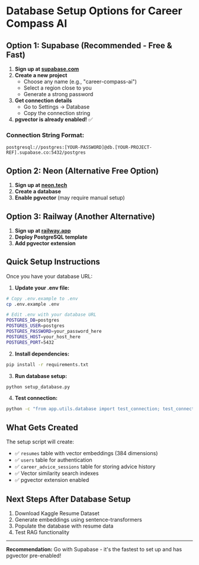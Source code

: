 # Database Setup Options for Career Compass AI

## Option 1: Supabase (Recommended - Free & Fast)

1. **Sign up at [supabase.com](https://supabase.com)**
2. **Create a new project**
   - Choose any name (e.g., "career-compass-ai")
   - Select a region close to you
   - Generate a strong password
3. **Get connection details**
   - Go to Settings → Database
   - Copy the connection string
4. **pgvector is already enabled!** ✅

### Connection String Format:
```
postgresql://postgres:[YOUR-PASSWORD]@db.[YOUR-PROJECT-REF].supabase.co:5432/postgres
```

## Option 2: Neon (Alternative Free Option)

1. **Sign up at [neon.tech](https://neon.tech)**
2. **Create a database**
3. **Enable pgvector** (may require manual setup)

## Option 3: Railway (Another Alternative)

1. **Sign up at [railway.app](https://railway.app)**
2. **Deploy PostgreSQL template**
3. **Add pgvector extension**

## Quick Setup Instructions

Once you have your database URL:

1. **Update your .env file:**
```bash
# Copy .env.example to .env
cp .env.example .env

# Edit .env with your database URL
POSTGRES_DB=postgres
POSTGRES_USER=postgres
POSTGRES_PASSWORD=your_password_here
POSTGRES_HOST=your_host_here
POSTGRES_PORT=5432
```

2. **Install dependencies:**
```bash
pip install -r requirements.txt
```

3. **Run database setup:**
```bash
python setup_database.py
```

4. **Test connection:**
```bash
python -c "from app.utils.database import test_connection; test_connection()"
```

## What Gets Created

The setup script will create:
- ✅ `resumes` table with vector embeddings (384 dimensions)
- ✅ `users` table for authentication
- ✅ `career_advice_sessions` table for storing advice history
- ✅ Vector similarity search indexes
- ✅ pgvector extension enabled

## Next Steps After Database Setup

1. Download Kaggle Resume Dataset
2. Generate embeddings using sentence-transformers
3. Populate the database with resume data
4. Test RAG functionality

---

**Recommendation:** Go with Supabase - it's the fastest to set up and has pgvector pre-enabled!
